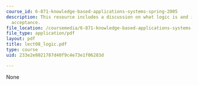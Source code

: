 ```yaml
---
course_id: 6-871-knowledge-based-applications-systems-spring-2005
description: This resource includes a discussion on what logic is and its universal
  acceptance.
file_location: /coursemedia/6-871-knowledge-based-applications-systems-spring-2005/233e2e8021787d40f9c4e73e1f06283d_lect08_logic.pdf
file_type: application/pdf
layout: pdf
title: lect08_logic.pdf
type: course
uid: 233e2e8021787d40f9c4e73e1f06283d

---
```

None